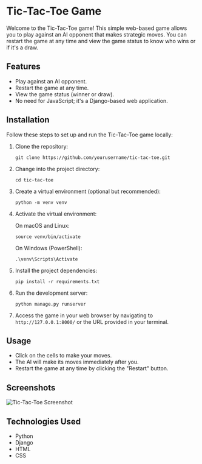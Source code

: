 # Tic-Tac-Toe Game

Welcome to the Tic-Tac-Toe game! This simple web-based game allows you to play against an AI opponent that makes strategic moves. You can restart the game at any time and view the game status to know who wins or if it's a draw.

## Features

- Play against an AI opponent.
- Restart the game at any time.
- View the game status (winner or draw).
- No need for JavaScript; it's a Django-based web application.

## Installation

Follow these steps to set up and run the Tic-Tac-Toe game locally:

1. Clone the repository:

    ```shell
    git clone https://github.com/yourusername/tic-tac-toe.git
    ```

2. Change into the project directory:

    ```shell
    cd tic-tac-toe
    ```

3. Create a virtual environment (optional but recommended):

    ```shell
    python -m venv venv
    ```

4. Activate the virtual environment:

    On macOS and Linux:

    ```shell
    source venv/bin/activate
    ```

    On Windows (PowerShell):

    ```shell
    .\venv\Scripts\Activate
    ```

5. Install the project dependencies:

    ```shell
    pip install -r requirements.txt
    ```

6. Run the development server:

    ```shell
    python manage.py runserver
    ```

7. Access the game in your web browser by navigating to `http://127.0.0.1:8000/` or the URL provided in your terminal.

## Usage

- Click on the cells to make your moves.
- The AI will make its moves immediately after you.
- Restart the game at any time by clicking the "Restart" button.

## Screenshots

![Tic-Tac-Toe Screenshot](/path/to/screenshot.png)

## Technologies Used

- Python
- Django
- HTML
- CSS


